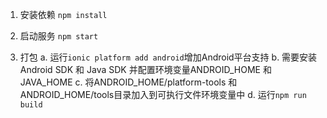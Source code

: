 1. 安装依赖
`npm install`

2. 启动服务
`npm start`

3. 打包
a. 运行`ionic platform add android`增加Android平台支持
b. 需要安装Android SDK 和 Java SDK 并配置环境变量ANDROID_HOME 和 JAVA_HOME
c. 将ANDROID_HOME/platform-tools 和 ANDROID_HOME/tools目录加入到可执行文件环境变量中
d. 运行`npm run build`
